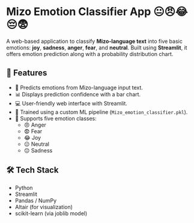 # Mizo Emotion Classifier App 😐😠😂😔😨

A web-based application to classify **Mizo-language text** into five basic emotions: **joy**, **sadness**, **anger**, **fear**, and **neutral**. Built using **Streamlit**, it offers emotion prediction along with a probability distribution chart.

## 🚀 Features

- 📌 Predicts emotions from Mizo-language input text.
- 📊 Displays prediction confidence with a bar chart.
- 💻 User-friendly web interface with Streamlit.
- 🤖 Trained using a custom ML pipeline (`Mizo_emotion_classifier.pkl`).
- 🧠 Supports five emotion classes:
  - 😠 Anger
  - 😨 Fear
  - 😂 Joy
  - 😐 Neutral
  - 😔 Sadness

## 🛠️ Tech Stack

- Python
- Streamlit
- Pandas / NumPy
- Altair (for visualization)
- scikit-learn (via joblib model)
